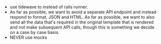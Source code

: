 - use tidewave to instead of rails runner.
- As far as possible, we want to avoid a separate API endpoint and instead respond to format, JSON and HTML. As far as possible, we want to also send all the data that's required in the original template that is rendered and not make subsequent API calls, though this is something we decide on a case by case basis.
- NEVER use mocks